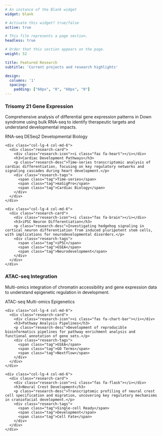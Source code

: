 ```yaml
---
# An instance of the Blank widget
widget: blank

# Activate this widget? true/false
active: true

# This file represents a page section.
headless: true

# Order that this section appears on the page.
weight: 52

title: Featured Research
subtitle: 'Current projects and research highlights'

design:
  columns: '1'
  spacing:
    padding: ["60px", "0", "60px", "0"]
---
```


<div class="research-highlights">
  <div class="row">
    <div class="col-lg-4 col-md-6">
      <div class="research-card featured">
        <div class="research-icon"><i class="fas fa-dna"></i></div>
        <h3>Trisomy 21 Gene Expression</h3>
        <p class="research-desc">Comprehensive analysis of differential gene expression patterns in Down syndrome using bulk RNA-seq to identify therapeutic targets and understand developmental impacts.</p>
        <div class="research-tags">
          <span class="tag">RNA-seq</span>
          <span class="tag">DESeq2</span>
          <span class="tag">Developmental Biology</span>
        </div>
      </div>
    </div>

    <div class="col-lg-4 col-md-6">
      <div class="research-card">
        <div class="research-icon"><i class="fas fa-heart"></i></div>
        <h3>Cardiac Development Pathways</h3>
        <p class="research-desc">Time-series transcriptomic analysis of cardiac differentiation, focusing on key regulatory networks and signaling cascades during heart development.</p>
        <div class="research-tags">
          <span class="tag">Time-series</span>
          <span class="tag">maSigPro</span>
          <span class="tag">Cardiac Biology</span>
        </div>
      </div>
    </div>

    <div class="col-lg-4 col-md-6">
      <div class="research-card">
        <div class="research-icon"><i class="fas fa-brain"></i></div>
        <h3>iPSC Neuron Differentiation</h3>
        <p class="research-desc">Investigating hedgehog signaling in cortical neuron differentiation from induced pluripotent stem cells, with implications for neurodevelopmental disorders.</p>
        <div class="research-tags">
          <span class="tag">iPSC</span>
          <span class="tag">GSEA</span>
          <span class="tag">Neurodevelopment</span>
        </div>
      </div>
    </div>
  </div>

  <div class="row mt-4">
    <div class="col-lg-4 col-md-6">
      <div class="research-card">
        <div class="research-icon"><i class="fas fa-microscope"></i></div>
        <h3>ATAC-seq Integration</h3>
        <p class="research-desc">Multi-omics integration of chromatin accessibility and gene expression data to understand epigenetic regulation in development.</p>
        <div class="research-tags">
          <span class="tag">ATAC-seq</span>
          <span class="tag">Multi-omics</span>
          <span class="tag">Epigenetics</span>
        </div>
      </div>
    </div>

    <div class="col-lg-4 col-md-6">
      <div class="research-card">
        <div class="research-icon"><i class="fas fa-chart-bar"></i></div>
        <h3>Pathway Analysis Pipelines</h3>
        <p class="research-desc">Development of reproducible bioinformatics pipelines for pathway enrichment analysis and functional annotation of gene sets.</p>
        <div class="research-tags">
          <span class="tag">GSEA</span>
          <span class="tag">GO Terms</span>
          <span class="tag">Nextflow</span>
        </div>
      </div>
    </div>

    <div class="col-lg-4 col-md-6">
      <div class="research-card">
        <div class="research-icon"><i class="fas fa-flask"></i></div>
        <h3>Neural Crest Development</h3>
        <p class="research-desc">Transcriptomic profiling of neural crest cell specification and migration, uncovering key regulatory mechanisms in craniofacial development.</p>
        <div class="research-tags">
          <span class="tag">Single-cell Ready</span>
          <span class="tag">Development</span>
          <span class="tag">Cell Fate</span>
        </div>
      </div>
    </div>
  </div>
</div>